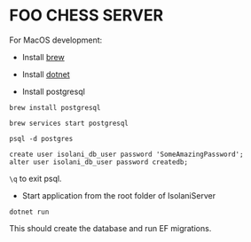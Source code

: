 # FOO CHESS SERVER

For MacOS development:
*  Install [brew](https://brew.sh)
*  Install [dotnet](https://dotnet.microsoft.com/download)

* Install postgresql
```
brew install postgresql
```


```
brew services start postgresql
```

 

```
psql -d postgres
```

 
```
create user isolani_db_user password 'SomeAmazingPassword';
alter user isolani_db_user password createdb;
```

` \q ` to exit psql.

* Start application from the root folder of IsolaniServer
```
dotnet run
```

This should create the database and run EF migrations.
